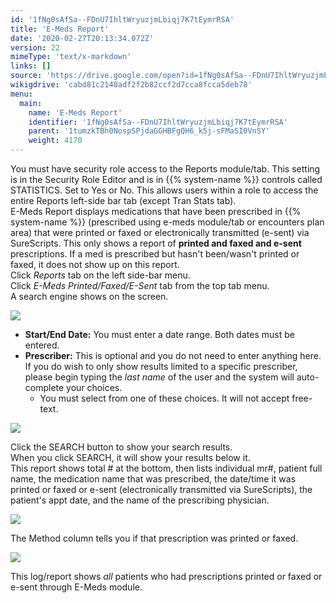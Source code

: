 ```yaml
---
id: '1fNg0sAfSa--FDnU7IhltWryuzjmLbiqj7K7tEymrRSA'
title: 'E-Meds Report'
date: '2020-02-27T20:13:34.072Z'
version: 22
mimeType: 'text/x-markdown'
links: []
source: 'https://drive.google.com/open?id=1fNg0sAfSa--FDnU7IhltWryuzjmLbiqj7K7tEymrRSA'
wikigdrive: 'cabd81c2148adf2f2b82ccf2d7cca8fcca5deb78'
menu:
  main:
    name: 'E-Meds Report'
    identifier: '1fNg0sAfSa--FDnU7IhltWryuzjmLbiqj7K7tEymrRSA'
    parent: '1tumzkTBh0NospSPjdaGGHBFgQH6_k5j-sFMaSI0VnSY'
    weight: 4170
---
```

You must have security role access to the Reports module/tab. This setting is in the Security Role Editor and is in {{% system-name %}} controls called STATISTICS. Set to Yes or No. This allows users within a role to access the entire Reports left-side bar tab (except Tran Stats tab).  
E-Meds Report displays medications that have been prescribed in {{% system-name %}} (prescribed using e-meds module/tab or encounters plan area) that were printed or faxed or electronically transmitted (e-sent) via SureScripts. This only shows a report of **printed and faxed and e-sent** prescriptions. If a med is prescribed but hasn't been/wasn't printed or faxed, it does not show up on this report.  
Click *Reports* tab on the left side-bar menu.  
Click *E-Meds Printed/Faxed/E-Sent* tab from the top tab menu.  
A search engine shows on the screen.
  
![](../e-meds-report.assets/1000000000000395000001817CBAA0F044F95BF7.png)  

* <strong>Start/End Date:</strong> You must enter a date range. Both dates must be entered.
* <strong>Prescriber:</strong> This is optional and you do not need to enter anything here. If you do wish to only show results limited to a specific prescriber, please begin typing the <em>last name</em> of the user and the system will auto-complete your choices.
   * You must select from one of these choices. It will not accept free-text.
  
![](../e-meds-report.assets/10000000000001F7000000981861EC8FE2550F98.png)  

Click the SEARCH button to show your search results.  
When you click SEARCH, it will show your results below it.  
This report shows total # at the bottom, then lists individual mr#, patient full name, the medication name that was prescribed, the date/time it was printed or faxed or e-sent (electronically transmitted via SureScripts), the patient's appt date, and the name of the prescribing physician.
  
![](../e-meds-report.assets/10000000000003920000002ABD1E6BF23CAF24F3.jpg)  

The Method column tells you if that prescription was printed or faxed.
  
![](../e-meds-report.assets/100000000000038C00000129BACA202DFC9D051A.png)  

This log/report shows *all* patients who had prescriptions printed or faxed or e-sent through E-Meds module.
